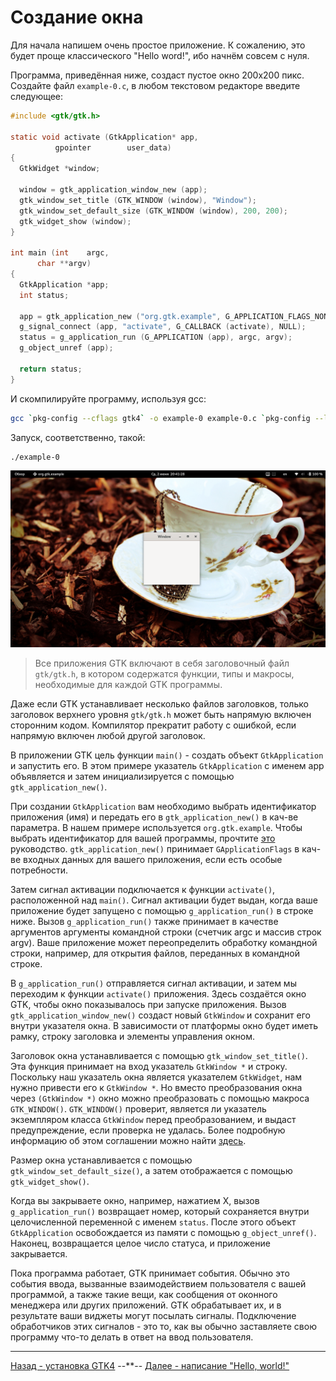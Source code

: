 # Создание окна
Для начала напишем очень простое приложение. К сожалению, это будет проще классического "Hello word!", ибо начнём совсем с нуля.

Программа, приведённая ниже, создаст пустое окно 200х200 пикс. Создайте файл `example-0.c`, в любом текстовом редакторе введите следующее:
```c
#include <gtk/gtk.h>

static void activate (GtkApplication* app,
          gpointer        user_data)
{
  GtkWidget *window;

  window = gtk_application_window_new (app);
  gtk_window_set_title (GTK_WINDOW (window), "Window");
  gtk_window_set_default_size (GTK_WINDOW (window), 200, 200);
  gtk_widget_show (window);
}

int main (int    argc,
      char **argv)
{
  GtkApplication *app;
  int status;

  app = gtk_application_new ("org.gtk.example", G_APPLICATION_FLAGS_NONE);
  g_signal_connect (app, "activate", G_CALLBACK (activate), NULL);
  status = g_application_run (G_APPLICATION (app), argc, argv);
  g_object_unref (app);

  return status;
}
```

И скомпилируйте программу, используя gcc:
```bash
gcc `pkg-config --cflags gtk4` -o example-0 example-0.c `pkg-config --libs gtk4`
```

Запуск, соответственно, такой:
```bash
./example-0
```

![Window](pic/window1.png)

> Все приложения GTK включают в себя заголовочный файл `gtk/gtk.h`, в котором содержатся функции, типы и макросы, необходимые для каждой GTK программы.

Даже если GTK устанавливает несколько файлов заголовков, только заголовок верхнего уровня `gtk/gtk.h` может быть напрямую включен сторонним кодом. Компилятор прекратит работу с ошибкой, если напрямую включен любой другой заголовок.

В приложении GTK цель функции `main()` - создать объект ``GtkApplication`` и запустить его. В этом примере указатель ``GtkApplication`` с именем app объявляется и затем инициализируется с помощью `gtk_application_new()`.

При создании `GtkApplication` вам необходимо выбрать идентификатор приложения (имя) и передать его в `gtk_application_new()` в кач-ве параметра. В нашем примере используется `org.gtk.example`. Чтобы выбрать идентификатор для вашей программы, прочтите [это](https://wiki.gnome.org/HowDoI/ChooseApplicationID) руководство. `gtk_application_new()` принимает `GApplicationFlags` в кач-ве входных данных для вашего приложения, если есть особые потребности.

Затем сигнал активации подключается к функции `activate()`, расположенной над `main()`. Сигнал активации будет выдан, когда ваше приложение будет запущено с помощью `g_application_run()` в строке ниже. Вызов `g_application_run()` также принимает в качестве аргументов аргументы командной строки (счетчик argc и массив строк argv). Ваше приложение может переопределить обработку командной строки, например, для открытия файлов, переданных в командной строке.

В `g_application_run()` отправляется сигнал активации, и затем мы переходим к функции `activate()` приложения. Здесь создаётся окно GTK, чтобы окно показывалось при запуске приложения. Вызов `gtk_application_window_new()` создаст новый `GtkWindow` и сохранит его внутри указателя окна. В зависимости от платформы окно будет иметь рамку, строку заголовка и элементы управления окном.

Заголовок окна устанавливается с помощью `gtk_window_set_title()`. Эта функция принимает на вход указатель `GtkWindow *` и строку. Поскольку наш указатель окна является указателем `GtkWidget`, нам нужно привести его к `GtkWindow *`. Но вместо преобразования окна через `(GtkWindow *)` окно можно преобразовать с помощью макроса `GTK_WINDOW()`. `GTK_WINDOW()` проверит, является ли указатель экземпляром класса `GtkWindow` перед преобразованием, и выдаст предупреждение, если проверка не удалась. Более подробную информацию об этом соглашении можно найти [здесь](https://developer.gnome.org/gobject/stable/gtype-conventions.html).

Размер окна устанавливается с помощью `gtk_window_set_default_size()`, а затем отображается с помощью `gtk_widget_show()`.

Когда вы закрываете окно, например, нажатием X, вызов `g_application_run()` возвращает номер, который сохраняется внутри целочисленной переменной с именем `status`. После этого объект `GtkApplication` освобождается из памяти с помощью `g_object_unref()`. Наконец, возвращается целое число статуса, и приложение закрывается.

Пока программа работает, GTK принимает события. Обычно это события ввода, вызванные взаимодействием пользователя с вашей программой, а также такие вещи, как сообщения от оконного менеджера или других приложений. GTK обрабатывает их, и в результате ваши виджеты могут посылать сигналы. Подключение обработчиков этих сигналов - это то, как вы обычно заставляете свою программу что-то делать в ответ на ввод пользователя.

***
[Назад - установка GTK4]()
--**--
[Далее - написание "Hello, world!"](gtk2.md)
